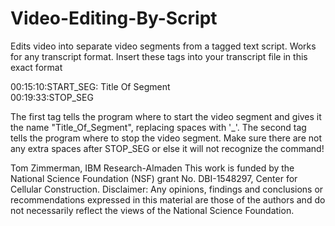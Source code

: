 # Video-Editing-By-Script

Edits video into separate video segments from a tagged text script. 
Works for any transcript format. Insert these tags into your transcript file in this exact format

00:15:10:START_SEG: Title Of Segment   
00:19:33:STOP_SEG                   

The first tag tells the program where to start the video segment and gives it the name "Title_Of_Segment", replacing spaces with '_'.
The second tag tells the program where to stop the video segment. 
Make sure there are not any extra spaces after STOP_SEG or else it will not recognize the command!

Tom Zimmerman, IBM Research-Almaden
This work is funded by the National Science Foundation (NSF) grant No. DBI-1548297, Center for Cellular Construction.
Disclaimer:  Any opinions, findings and conclusions or recommendations expressed in this material are those of the authors and do not necessarily reflect the views of the National Science Foundation. 

